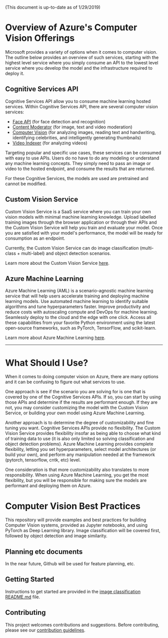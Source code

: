 (This document is up-to-date as of 1/29/2019)

# Overview of Azure's Computer Vision Offerings
Microsoft provides a variety of options when it comes to computer vision. The outline below provides an overview of such services, starting with the highest level service where you simply consume an API to the lowest level service where you develop the model and the infrastructure required to deploy it.

## Cognitive Services API
Cognitive Services API allow you to consume machine learning hosted services. Within Cognitive Services API, there are several computer vision services:

- [Face API](https://azure.microsoft.com/en-us/services/cognitive-services/face/) (for face detection and recognition)
- [Content Moderator](https://azure.microsoft.com/en-us/services/cognitive-services/content-moderator/) (for image, text and video moderation)
- [Computer Vision](https://azure.microsoft.com/en-us/services/cognitive-services/computer-vision/) (for analyzing images, reading text and handwriting, identifying celebrities, and intelligently generating thumbnails)
- [Video Indexer](https://azure.microsoft.com/en-us/services/media-services/video-indexer/) (for analyzing videos)

Targeting popular and specific use cases, these services can be consumed with easy to use APIs. Users do no have to do any modeling or understand any machine learning concepts. They simply need to pass an image or video to the hosted endpoint, and consume the results that are returned.

For these Cognitive Services, the models are used are pretrained and cannot be modified. 

## Custom Vision Service
Custom Vision Service is a SaaS service where you can train your own vision models with minimal machine learning knowledge. Upload labelled training images through the browser application or through their APIs and the Custom Vision Service will help you train and evaluate your model. Once you are satisfied with your model's performance, the model will be ready for consumption as an endpoint.

Currently, the Custom Vision Service can do image classification (multi-class + multi-label) and object detection scenarios.

Learn more about the Custom Vision Service [here](https://azure.microsoft.com/en-us/services/cognitive-services/custom-vision-service/).

## Azure Machine Learning
Azure Machine Learning (AML) is a scenario-agnostic machine learning service that will help users accelerate training and deploying machine learning models. Use automated machine learning to identify suitable algorithms and tune hyperparameters faster. Improve productivity and reduce costs with autoscaling compute and DevOps for machine learning. Seamlessly deploy to the cloud and the edge with one click. Access all these capabilities from your favorite Python environment using the latest open-source frameworks, such as PyTorch, TensorFlow, and scikit-learn.

Learn more about Azure Machine Learning [here](https://azure.microsoft.com/en-us/services/machine-learning-service/).

---

# What Should I Use?
When it comes to doing computer vision on Azure, there are many options and it can be confusing to figure out what services to use.

One approach is see if the scenario you are solving for is one that is covered by one of the Cognitive Services APIs. If so, you can start by using those APIs and determine if the results are performant enough. If they are not, you may consider customizing the model with the Custom Vision Service, or building your own model using Azure Machine Learning. 

Another approach is to determine the degree of customizability and fine tuning you want. Cognitive Services APIs provide no flexibility. The Custom Vision Service provides flexibility insofar as being able to choose what kind of training data to use (it is also only limited so solving classification and object detection problems). Azure Machine Learning provides complete flexibility, letting you set hyperparameters, select model architectures (or build your own), and perform any manipulation needed at the framework (pytorch, tensorflow, cntk, etc) level. 

One consideration is that more customizability also translates to more responsibility. When using Azure Machine Learning, you get the most flexibility, but you will be responsible for making sure the models are performant and deploying them on Azure. 



# Computer Vision Best Practices

This repository will provide examples and best practices for building Computer Vision systems, provided as Jupyter notebooks, and using PyTorch as Deep Learning library. Image classification will be covered first, followed by object detection and image similarity.


## Planning etc documents

In the near future, Github will be used for feature planning, etc.


## Getting Started

Instructions to get started are provided in the [image classification README.md](image_classification/README.md) file.


## Contributing
This project welcomes contributions and suggestions. Before contributing, please see our [contribution guidelines](CONTRIBUTING.md).
